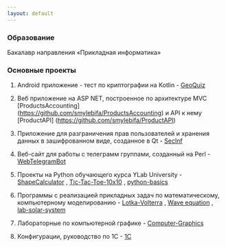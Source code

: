 ```yaml
---
layout: default
---
```


### Образование

Бакалавр направления «Прикладная информатика»


### Основные проекты

1. Android приложение - тест по криптографии на Kotlin - [GeoQuiz](https://github.com/smylebifa/GeoQuiz)

2. Веб приложение на ASP NET, построенное по архитектуре MVC [ProductsAccounting] (https://github.com/smylebifa/ProductsAccounting) и API к нему [ProductAPI] (https://github.com/smylebifa/ProductAPI)

3. Приложение для разграничения прав пользователей и хранения данных в зашифрованном виде, созданное в Qt - [SecInf](https://github.com/smylebifa/SecInf2)

3. Веб-сайт для работы с телеграмм группами, созданный на Perl - [WebTelegramBot](https://github.com/smylebifa/WebTelegramBot)

5. Проекты на Python обучающего курса YLab University - [ShapeCalculator](https://github.com/smylebifa/ShapeCalculator) , [Tic-Tac-Toe-10x10](https://github.com/smylebifa/Tic-Tac-Toe-10x10) , [python-basics](https://github.com/smylebifa/python-basics)

6. Программы с реализацией прикладных задач по математическому, компьютерному моделированию - [Lotka-Volterra](https://github.com/smylebifa/Lotka-Volterra) , [Wave equation](https://github.com/smylebifa/Wave-equation) , [lab-solar-system](https://github.com/smylebifa/lab-solar-system)

7. Лабораторные по компьютерной графике - [Computer-Graphics](https://github.com/smylebifa/Computer-Graphics)

8. Конфигурации, руководство по 1C - [1C](https://github.com/smylebifa/1C)